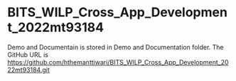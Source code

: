 # BITS_WILP_Cross_App_Development_2022mt93184

Demo and Documentain is stored in Demo and Documentation folder.
The GitHub URL is https://github.com/hthemanttiwari/BITS_WILP_Cross_App_Development_2022mt93184.git
